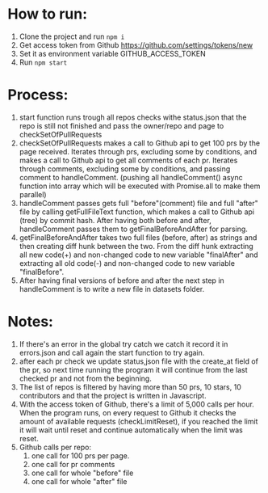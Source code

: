 # How to run:

1. Clone the project and run `npm i`
2. Get access token from Github https://github.com/settings/tokens/new
3. Set it as environment variable GITHUB_ACCESS_TOKEN
4. Run `npm start`

# Process:

1.  start function runs trough all repos checks withe status.json that the repo is still not finished and pass the owner/repo and page to checkSetOfPullRequests
2.  checkSetOfPullRequests makes a call to Github api to get 100 prs by the page received. Iterates through prs, excluding some by conditions, and makes a call to Github api to get all comments of each pr. Iterates through comments, excluding some by conditions, and passing comment to handleComment. (pushing all handleComment() async function into array which will be executed with Promise.all to make them parallel)
3.  handleComment passes gets full "before"(comment) file and full "after" file by calling getFullFileText function, which makes a call to Github api (tree) by commit hash. After having both before and after, handleComment passes them to getFinalBeforeAndAfter for parsing.
4.  getFinalBeforeAndAfter takes two full files (before, after) as strings and then creating diff hunk between the two. From the diff hunk extracting all new code(+) and non-changed code to new variable "finalAfter" and extracting all old code(-) and non-changed code to new variable "finalBefore".
5.  After having final versions of before and after the next step in handleComment is to write a new file in datasets folder.

# Notes:

1. If there's an error in the global try catch we catch it record it in errors.json and call again the start function to try again.
2. after each pr check we update status,json file with the create_at field of the pr, so next time running the program it will continue from the last checked pr and not from the beginning.
3. The list of repos is filtered by having more than 50 prs, 10 stars, 10 contributors and that the project is written in Javascript.
4. With the access token of Github, there's a limit of 5,000 calls per hour. When the program runs, on every request to Github it checks the amount of available requests (checkLimitReset), if you reached the limit it will wait until reset and continue automatically when the limit was reset.
5. Github calls per repo:
   1. one call for 100 prs per page.
   2. one call for pr comments
   3. one call for whole "before" file
   4. one call for whole "after" file

